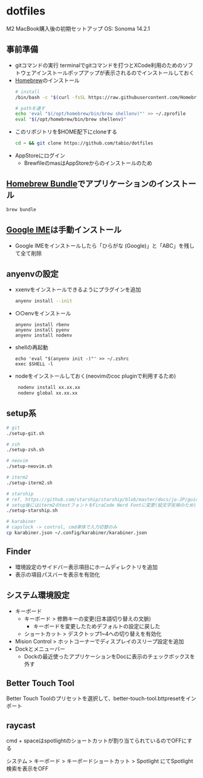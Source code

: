 # dotfiles

M2 MacBook購入後の初期セットアップ
OS: Sonoma 14.2.1

## 事前準備

- gitコマンドの実行
  terminalでgitコマンドを打つとXCode利用のためのソフトウェアインストールポップアップが表示されるのでインストールしておく
- [Homebrew](https://brew.sh/index_ja)のインストール
  ```sh
  # install
  /bin/bash -c "$(curl -fsSL https://raw.githubusercontent.com/Homebrew/install/HEAD/install.sh)"

  # pathを通す
  echo 'eval "$(/opt/homebrew/bin/brew shellenv)"' >> ~/.zprofile
  eval "$(/opt/homebrew/bin/brew shellenv)"
  ```
- このリポジトリを$HOME配下にcloneする
  ```sh
  cd ~ && git clone https://github.com/tabio/dotfiles
  ```
- AppStoreにログイン
  - BrewfileのmasはAppStoreからのインストールのため

## [Homebrew Bundle](https://github.com/Homebrew/homebrew-bundle)でアプリケーションのインストール

```sh
brew bundle
```

## [Google IME](https://www.google.co.jp/ime/)は手動インストール

- Google IMEをインストールしたら「ひらがな (Google)」と「ABC」を残して全て削除

## anyenvの設定

- xxenvをインストールできるようにプラグインを追加
  ```sh
  anyenv install --init
  ```
- ○○envをインストール
  ```
  anyenv install rbenv
  anyenv install pyenv
  anyenv install nodenv
  ```
- shellの再起動
  ```
  echo 'eval "$(anyenv init -)"' >> ~/.zshrc
  exec $SHELL -l
  ```
- nodeをインストールしておく(neovimのcoc pluginで利用するため)
  ```sh
   nodenv install xx.xx.xx
   nodenv global xx.xx.xx
  ```

## setup系

```sh
# git
./setup-git.sh

# zsh
./setup-zsh.sh

# neovim
./setup-neovim.sh

# iterm2
./setup-iterm2.sh

# starship
# ref. https://github.com/starship/starship/blob/master/docs/ja-JP/guide/README.md
# setup後にはiterm2のtextフォントをFiraCode Nerd Fontに変更(絵文字反映のため)
./setup-starship.sh

# karabiner
# capslock -> control, cmd単体で入力切替のみ
cp karabiner.json ~/.config/karabiner/karabiner.json
```

## Finder

- 環境設定のサイドバー表示項目にホームディレクトリを追加
- 表示の項目パスバーを表示を有効化


## システム環境設定

- キーボード
  - キーボード > 修飾キーの変更(日本語切り替えの文脈)
    - キーボードを変更したためデフォルトの設定に戻した
  - ショートカット > デスクトップ1~4への切り替えを有効化
- Mision Control > ホットコーナーでディスプレイのスリープ設定を追加
- Dockとメニューバー
  - Dockの最近使ったアプリケーションをDocに表示のチェックボックスを外す

## Better Touch Tool

Better Touch Toolのプリセットを選択して、better-touch-tool.bttpresetをインポート

## raycast

cmd + spaceはspotlightのショートカットが割り当てられているのでOFFにする

システム > キーボード > キーボードショートカット > Spotlight にてSpotlight検索を表示をOFF
